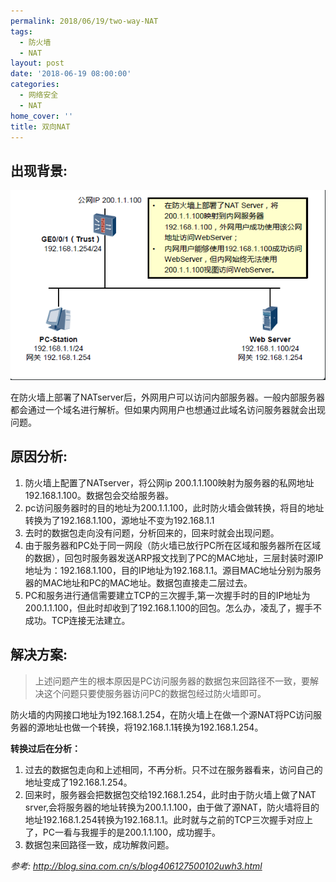```yaml
---
permalink: 2018/06/19/two-way-NAT
tags:
  - 防火墙
  - NAT
layout: post
date: '2018-06-19 08:00:00'
categories:
  - 网络安全
  - NAT
home_cover: ''
title: 双向NAT
---
```


## 出现背景:


![b9811c8993f5ed74fe6e60a150e3a5e9.png](../post_images/07e38a0ee2177254c3d743f235795d42.png)


在防火墙上部署了NATserver后，外网用户可以访问内部服务器。一般内部服务器都会通过一个域名进行解析。但如果内网用户也想通过此域名访问服务器就会出现问题。


## 原因分析:

1. 防火墙上配置了NATserver，将公网ip    200.1.1.100映射为服务器的私网地址192.168.1.100。数据包会交给服务器。
2. pc访问服务器时的目的地址为200.1.1.100，此时防火墙会做转换，将目的地址转换为了192.168.1.100，源地址不变为192.168.1.1
3. 去时的数据包走向没有问题，分析回来的，回来时就会出现问题。
4. 由于服务器和PC处于同一网段（防火墙已放行PC所在区域和服务器所在区域的数据），回包时服务器发送ARP报文找到了PC的MAC地址，三层封装时源IP地址为：192.168.1.100，目的IP地址为192.168.1.1。源目MAC地址分别为服务器的MAC地址和PC的MAC地址。数据包直接走二层过去。
5. PC和服务进行通信需要建立TCP的三次握手,第一次握手时的目的IP地址为200.1.1.100，但此时却收到了192.168.1.100的回包。怎么办，凌乱了，握手不成功。TCP连接无法建立。

## 解决方案:


> 上述问题产生的根本原因是PC访问服务器的数据包来回路径不一致，要解决这个问题只要使服务器访问PC的数据包经过防火墙即可。


防火墙的内网接口地址为192.168.1.254，在防火墙上在做一个源NAT将PC访问服务器的源地址也做一个转换，将192.168.1.1转换为192.168.1.254。


**转换过后在分析：**

1. 过去的数据包走向和上述相同，不再分析。只不过在服务器看来，访问自己的地址变成了192.168.1.254。
2. 回来时，服务器会把数据包交给192.168.1.254，此时由于防火墙上做了NAT srver,会将服务器的地址转换为200.1.1.100，由于做了源NAT，防火墙将目的地址192.168.1.254转换为192.168.1.1。此时就与之前的TCP三次握手对应上了，PC一看与我握手的是200.1.1.100，成功握手。
3. 数据包来回路径一致，成功解救问题。

_参考:
http://blog.sina.com.cn/s/blog406127500102uwh3.html_

